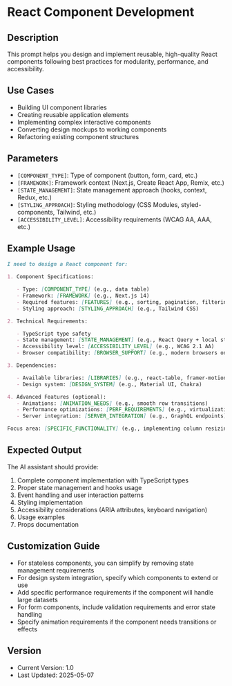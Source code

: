 # React Component Development

## Description

This prompt helps you design and implement reusable, high-quality React components following best practices for modularity, performance, and accessibility.

## Use Cases

- Building UI component libraries
- Creating reusable application elements
- Implementing complex interactive components
- Converting design mockups to working components
- Refactoring existing component structures

## Parameters

- `[COMPONENT_TYPE]`: Type of component (button, form, card, etc.)
- `[FRAMEWORK]`: Framework context (Next.js, Create React App, Remix, etc.)
- `[STATE_MANAGEMENT]`: State management approach (hooks, context, Redux, etc.)
- `[STYLING_APPROACH]`: Styling methodology (CSS Modules, styled-components, Tailwind, etc.)
- `[ACCESSIBILITY_LEVEL]`: Accessibility requirements (WCAG AA, AAA, etc.)

## Example Usage

```markdown
I need to design a React component for:

1. Component Specifications:

   - Type: [COMPONENT_TYPE] (e.g., data table)
   - Framework: [FRAMEWORK] (e.g., Next.js 14)
   - Required features: [FEATURES] (e.g., sorting, pagination, filtering)
   - Styling approach: [STYLING_APPROACH] (e.g., Tailwind CSS)

2. Technical Requirements:

   - TypeScript type safety
   - State management: [STATE_MANAGEMENT] (e.g., React Query + local state)
   - Accessibility level: [ACCESSIBILITY_LEVEL] (e.g., WCAG 2.1 AA)
   - Browser compatibility: [BROWSER_SUPPORT] (e.g., modern browsers only)

3. Dependencies:

   - Available libraries: [LIBRARIES] (e.g., react-table, framer-motion)
   - Design system: [DESIGN_SYSTEM] (e.g., Material UI, Chakra)

4. Advanced Features (optional):
   - Animations: [ANIMATION_NEEDS] (e.g., smooth row transitions)
   - Performance optimizations: [PERF_REQUIREMENTS] (e.g., virtualization for large datasets)
   - Server integration: [SERVER_INTEGRATION] (e.g., GraphQL endpoints)

Focus area: [SPECIFIC_FUNCTIONALITY] (e.g., implementing column resizing)
```

## Expected Output

The AI assistant should provide:

1. Complete component implementation with TypeScript types
2. Proper state management and hooks usage
3. Event handling and user interaction patterns
4. Styling implementation
5. Accessibility considerations (ARIA attributes, keyboard navigation)
6. Usage examples
7. Props documentation

## Customization Guide

- For stateless components, you can simplify by removing state management requirements
- For design system integration, specify which components to extend or use
- Add specific performance requirements if the component will handle large datasets
- For form components, include validation requirements and error state handling
- Specify animation requirements if the component needs transitions or effects

## Version

- Current Version: 1.0
- Last Updated: 2025-05-07
